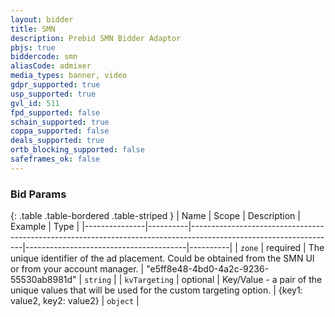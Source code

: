 ```yaml
---
layout: bidder
title: SMN
description: Prebid SMN Bidder Adaptor
pbjs: true
biddercode: smn
aliasCode: admixer
media_types: banner, video
gdpr_supported: true
usp_supported: true
gvl_id: 511
fpd_supported: false
schain_supported: true
coppa_supported: false
deals_supported: true
ortb_blocking_supported: false
safeframes_ok: false
---
```


### Bid Params

{: .table .table-bordered .table-striped }
| Name          | Scope    | Description                                                                                                      | Example                                | Type     |
|---------------|----------|------------------------------------------------------------------------------------------------------------------|----------------------------------------|----------|
| `zone`        | required | The unique identifier of the ad placement. Could be obtained from the SMN UI or from your account manager. | "e5ff8e48-4bd0-4a2c-9236-55530ab8981d" | `string` |
| `kvTargeting` | optional | Key/Value - a pair of the unique values that will be used for the custom targeting option.                       | {key1: value2, key2: value2}           | `object` |
